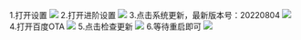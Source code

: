 1.打开设置
![](images/1.jpg)
2.打开进阶设置
![](images/2.jpg)
3.点击系统更新，最新版本号：20220804
![](images/3.jpg)
4.打开百度OTA
![](images/4.jpg)
5.点击检查更新
![](images/5.jpg)
6.等待重启即可
![](images/6.jpg)